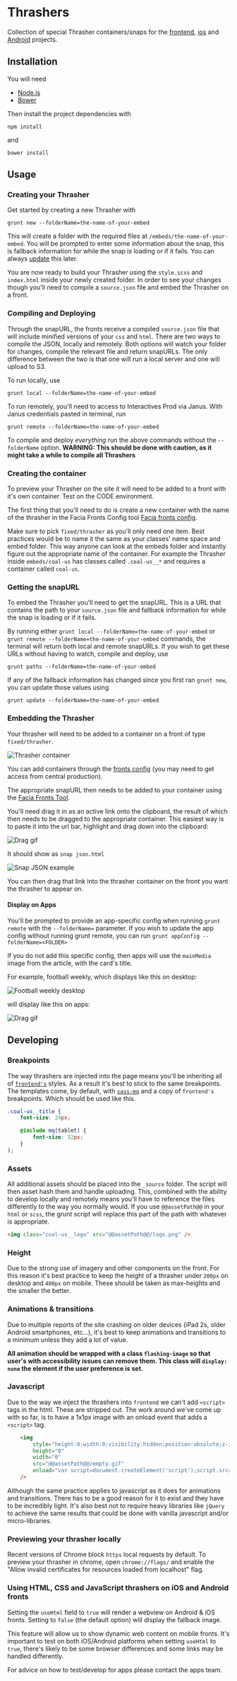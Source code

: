 Thrashers
=========

Collection of special Thrasher containers/snaps for the [frontend](https://github.com/guardian/frontend), [ios](https://github.com/guardian/ios-live) and [Android](https://github.com/guardian/android-news-app) projects.


## Installation

You will need

 * [Node.js](http://nodejs.org/)
 * [Bower](http://bower.io/)

Then install the project dependencies with
```
npm install
```

and
```
bower install
```

## Usage

### Creating your Thrasher

Get started by creating a new Thrasher with
```
grunt new --folderName=the-name-of-your-embed
```

This will create a folder with the required files at `/embeds/the-name-of-your-embed`. You will be prompted to enter some information about the snap, this is fallback information for while the snap is loading or if it fails. You can always [update](#snapurls) this later.

You are now ready to build your Thrasher using the `style.scss` and `index.html` inside your newly created folder. In order to see your changes though you'll need to compile a `source.json` file and embed the Thrasher on a front.

### Compiling and Deploying

Through the snapURL, the fronts receive a compiled `source.json` file that will include minified versions of your `css` and `html`. There are two ways to compile the JSON, locally and remotely. Both options will watch your folder for changes, compile the relevant file and return snapURLs. The only difference between the two is that one will run a local server and one will upload to S3.

To run locally, use
```
grunt local --folderName=the-name-of-your-embed
```

To run remotely, you'll need to access to Interactives Prod via Janus. With Janus credentials pasted in terminal, run
```
grunt remote --folderName=the-name-of-your-embed
```

To compile and deploy *everything* run the above commands without the `--folderName` option. **WARNING: This should be done with caution, as it might take a while to compile all Thrashers**

### Creating the container

To preview your Thrasher on the site it will need to be added to a front with it's own container. Test on the CODE environment.

The first thing that you'll need to do is create a new container with the name of the thrasher in the Facia Fronts Config tool [Facia fronts config](https://fronts.code.dev-gutools.co.uk/editorial/config).

Make sure to pick `fixed/thrasher` as you'll only need one item. Best practices would be to name it the same as your classes' name space and embed folder. This way anyone can look at the embeds folder and instantly figure out the appropriate name of the container. For example the Thrasher inside `embeds/coal-us` has classes called `.coal-us__*` and requires a container called `coal-us`.

### Getting the snapURL

To embed the Thrasher you'll need to get the snapURL. This is a URL that contains the path to your `source.json` file and fallback information for while the snap is loading or if it fails.

By running either `grunt local --folderName=the-name-of-your-embed` or `grunt remote --folderName=the-name-of-your-embed` commands, the terminal will return both local and remote snapURLs. If you wish to get these URLs without having to watch, compile and deploy, use

```
grunt paths --folderName=the-name-of-your-embed
```

If any of the fallback information has changed since you first ran `grunt new`, you can update those values using

```
grunt update --folderName=the-name-of-your-embed
```

### Embedding the Thrasher

Your thrasher will need to be added to a container on a front of type `fixed/thrasher`.

![Thrasher container](doc_images/container-type.jpg)

You can add containers through the [fronts config](https://fronts.code.dev-gutools.co.uk/editorial/config) (you may need to get access from central production).

The appropriate snapURL then needs to be added to your container using the [Facia Fronts Tool](https://fronts.code.dev-gutools.co.uk/editorial).

 You'll need drag it in as an active link onto the clipboard, the result of which then needs to be dragged to the appropriate container. This easiest way is to paste it into the url bar, highlight and drag down into the clipboard:

![Drag gif](doc_images/snaps-process.gif)

It should show as `snap json.html`

![Snap JSON example](/doc_images/snap-json-html.jpg)

You can then drag that link into the thrasher container on the front you want the thrasher to appear on.

#### Display on Apps

You'll be prompted to provide an app-specific config when running `grunt remote` with the `--folderName=` parameter. If you wish to update the app config without running grunt remote, you can run `grunt appConfig --folderName=<FOLDER>`

If you do not add this specific config, then apps will use the `mainMedia` image from the article, with the card's title.

For example, football weekly, which displays like this on desktop:

![Football weekly desktop](doc_images/football-weekly-desktop.jpg)

will display like this on apps:

![Drag gif](doc_images/football-weekly-apps.jpg)

## Developing

### Breakpoints

The way thrashers are injected into the page means you'll be inheriting all of [`frontend's`](http://github.com/guardian/frontend) styles. As a result it's best to stick to the same breakpoints. The templates come, by default, with [`sass-mq`](http://github.com/sass-mq/sass-mq) and a copy of `frontend's` breakpoints. Which should be used like this.

```scss
.coal-us__title {
    font-size: 24px;

    @include mq(tablet) {
        font-size: 32px;
    }
);
```

### Assets

All additional assets should be placed into the `_source` folder. The script will then asset hash them and handle uploading. This, combined with the ability to develop locally and remotely means you'll have to reference the files differently to the way you normally would. If you use `@@assetPath@@` in your `html` or `scss`, the grunt script will replace this part of the path with whatever is appropriate.

```html
<img class="coal-us__logo" src="@@assetPath@@/logo.png" />
```

### Height

Due to the strong use of imagery and other components on the front. For this reason it's best practice to keep the height of a thrasher under `200px` on desktop and `400px` on mobile. These should be taken as max-heights and the smaller the better.

### Animations & transitions

Due to multiple reports of the site crashing on older devices (iPad 2s, older Android smartphones, etc...), it's best to keep animations and transitions to a minimum unless they add a lot of value.

**All animation should be wrapped with a class `flashing-image` so that user's with accessibility issues can remove them. This class will `display: none` the element if the user preference is set.**

### Javascript

Due to the way we inject the thrashers into `frontend` we can't add `<script>` tags in the html. These are stripped out. The work around we've come up with so far, is to have a 1x1px image with an onload event that adds a `<script>` tag.

```html
    <img
        style="height:0;width:0;visibility:hidden;position:absolute;z-index: 1;"
        height="0"
        width="0"
        src="@@assetPath@@/empty.gif"
        onload="var script=document.createElement('script');script.src='@@assetPath@@/main.js'; document.body.appendChild(script);"
    />
```

Although the same practice applies to javascript as it does for animations and transitions. There has to be a good reason for it to exist and they have to be incredibly light. It's also best not to require heavy libraries like `jQuery` to achieve the same results that could be done with vanilla javascript and/or micro-libraries.


### Previewing your thrasher locally

Recent versions of Chrome block `https` local requests by default. To preview your thrasher in chrome, open `chrome://flags/` and enable the "Allow invalid certificates for resources loaded from localhost" flag.


### Using HTML, CSS and JavaScript thrashers on iOS and Android fronts

Setting the `useHtml` field to `true` will render a webview on Android & iOS fronts. Setting to `false` (the default option) will display the fallback image.

This feature will allow us to show dynamic web content on mobile fronts. It's important to test on both iOS/Android platforms when setting `useHtml` to `true`, there's likely to be some browser differences and some links may be handled differently.

For advice on how to test/develop for apps please contact the apps team.

